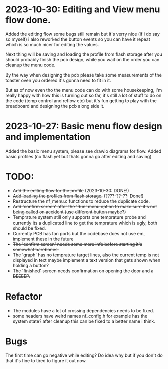 # 2023-10-30: Editing and View menu flow done.
Added the editing flow some bugs still remain but it's verry nice (if i do say so myself)
i also reworked the button events so you can have it repeat which is so much nicer for editing the values.

Next thing will be saving and loading the profile from flash storage
after you should probably finish the pcb design, while you wait on the order you can cleanup the menu code.

By the way when designing the pcb please take some measurements of the toaster oven you ordered
it's gonna need to fit in it. 

But as of now even tho the menu code can do with some housekeeping, i'm really happy with how
this is turning out so far, it's still a lot of stuff to do on the code (temp control and reflow etc)
but it's fun getting to play with the breadboard and designing the pcb along side it.

# 2023-10-27: Basic menu flow design and implementation
Added the basic menu system, please see drawio diagrams for flow.
Added basic profiles (no flash yet but thats gonna go after editing and saving)

# TODO:
* ~~Add the editing flow for the profile~~ (2023-10-30: DONE!)
* ~~Add loading the profiles from flash storage.~~ (????-??-??: Done!)
* Restructure the nf_menu.c functions to reduce the duplicate code.
* ~~Add 'confirm screen' after the 'Run' menu option to make sure it's not being called on accident (use different button maybe?)~~
* Temprature system still only supports one temprature probe and currently its a duplicated line to get the temprature which is ugly, both should be fixed.
* Currently PCB has fan ports but the codebase does not use em, implement these in the future
* ~~The 'confirm screen' needs some more info before starting it's somewhat barebones.~~
* The 'graph' has no temprature target lines, also the current temp is not displayed in text maybe implement a text version that gets shown when holding a button?
* ~~The 'finished' screen needs confirmation on opening the door and a BEEEEP.~~


# Refactor  
* The modules have a lot of crossing dependencies needs to be fixed.
* some headers have weird names nf_config.h for example has the system state? after cleanup
this can be fixed to a better name i think.



# Bugs
The first time can go negative while editing? Do idea why but if you don't do that it's fine to tired to figure it out now.
